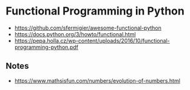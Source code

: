 # Functional Programming in Python

* https://github.com/sfermigier/awesome-functional-python
* https://docs.python.org/3/howto/functional.html
* https://pepa.holla.cz/wp-content/uploads/2016/10/functional-programming-python.pdf

## Notes
* https://www.mathsisfun.com/numbers/evolution-of-numbers.html
